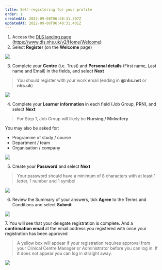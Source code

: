 ```yaml
---
title: Self-registering for your profile
order: 1
createdAt: 2022-09-08T06:48:31.397Z
updatedAt: 2022-09-08T06:48:31.401Z
---
```

1. Access the [DLS landing page (https://www.dls.nhs.uk/v2/Home/Welcome​)](https://www.dls.nhs.uk/v2/Home/Welcome​)
2. ​Select **Register** (on the **Welcome** page)

![](/img/em-1-01-Self-register.jpg)

3. ​Complete your **Centre** (i.e. Trust) and **Personal details** (First name, Last name and Email) in the fields, and select **Next**

> You should register with your work email (ending in **@nhs.net** or **nhs.uk**)

![](/img/em-1-02-Self-register.jpg)

4. Complete your **Learner information** in each field (Job Group, PRN)​, and select **Next**

> For Step 1, Job Group will likely be **Nursing / Midwifery**

Y﻿ou may also be asked for:

* Programme of study / course
* Department / team
* Organisation / company

![](/img/em-1-03-Self-register.jpg)

5. Create your **Password** and select **Next**

> Your password should have a minimum of 8 characters with at least 1 letter, 1 number and 1 symbol​​​

![](/img/em-1-04-Self-register.jpg)

6. Review the Summary of your answers, tick **Agree** to the Terms and Conditions and select **Submit** 



![](/img/em-1-05-Self-register.jpg)

7﻿. You will see that your delegate registration is complete. And a **confirmation email** at the email address you registered with once your registration has been approved

>
>
> A yellow box will appear if your registration requires approval from your Clinical Centre Manager or Administrator before you can log in. If it does not appear you can log in straight away.
>
>

![](/img/em-1-06-Self-register.jpg)